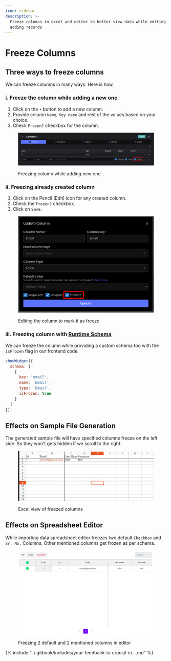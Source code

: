 ```yaml
---
icon: sidebar
description: >-
  Freeze columns in excel and editor to better view data while editing and
  adding records
---
```


# Freeze Columns

## Three ways to freeze columns

We can freeze columns in many ways. Here is how,

### i. Freeze the column while adding a new one

1. Click on the `+` button to add a new column.
2. Provide column `Name`, `Key name` and rest of the values based on your choice.
3. Check `Frozen?` checkbox for the column.

<figure><img src="../.gitbook/assets/image (25).png" alt=""><figcaption><p>Freezing column while adding new one</p></figcaption></figure>

### ii. **Freezing already created column**

1. Click on the Pencil (Edit) icon for any created column.
2. Check the `Frozen?` checkbox.
3. Click on `Save`.

<figure><img src="../.gitbook/assets/image (26).png" alt=""><figcaption><p>Editing the column to mark it as freeze</p></figcaption></figure>

### iii. Freezing column with [Runtime Schema](runtime-schema.md)

We can freeze the column while providing a custom schema too with the `isFrozen` flag in our frontend code.

```javascript
showWidget({
  schema: [
    {
      key: 'email',
      name: 'Email',
      type: 'Email',
      isFrozen: true
    }
  ]
});
```

## Effects on Sample File Generation

The generated sample file will have specified columns freeze on the left side. So they won't gets hidden if we scroll to the right.

<figure><img src="../.gitbook/assets/image (27).png" alt=""><figcaption><p>Excel view of freezed columns</p></figcaption></figure>

## Effects on Spreadsheet Editor

While importing data spreadsheet editor freezes two default `Checkbox` and `Sr. No.` Columns. Other mentioned columns get frozen as per schema.

<figure><img src="../.gitbook/assets/image (29).png" alt=""><figcaption><p>Freezing 2 default and 2 mentioned columns in editor</p></figcaption></figure>

{% include "../.gitbook/includes/your-feedback-is-crucial-in....md" %}
